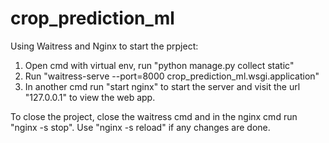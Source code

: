 # crop_prediction_ml

Using Waitress and Nginx to start the prpject:
1) Open cmd with virtual env, run "python manage.py collect static"
2) Run "waitress-serve --port=8000 crop_prediction_ml.wsgi.application"
3) In another cmd run "start nginx" to start the server and visit the url "127.0.0.1" to view the web app.

To close the project, close the waitress cmd and in the nginx cmd run "nginx -s stop". Use "nginx -s reload" if any changes are done.